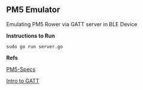 ## PM5 Emulator 
Emulating PM5 Rower via GATT server in BLE Device 


**Instructions to Run** 
```cassandraql
sudo go run server.go 
```


**Refs**

[PM5-Specs](https://www.concept2.co.uk/files/pdf/us/monitors/PM5_BluetoothSmartInterfaceDefinition.pdf)

[Intro to GATT](https://www.oreilly.com/library/view/getting-started-with/9781491900550/ch04.html)



